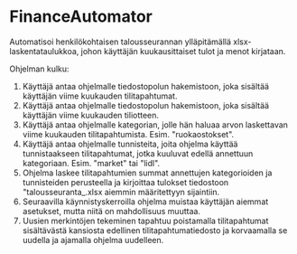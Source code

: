# FinanceAutomator
Automatisoi henkilökohtaisen talousseurannan ylläpitämällä xlsx-laskentataulukkoa, johon käyttäjän kuukausittaiset tulot ja menot kirjataan.

Ohjelman kulku:

1. Käyttäjä antaa ohjelmalle tiedostopolun hakemistoon, joka sisältää käyttäjän viime kuukauden tilitapahtumat.
2. Käyttäjä antaa ohjelmalle tiedostopolun hakemistoon, joka sisältää käyttäjän viime kuukauden tiliotteen.
2. Käyttäjä antaa ohjelmalle kategorian, jolle hän haluaa arvon laskettavan viime kuukauden tilitapahtumista. Esim. "ruokaostokset".
3. Käyttäjä antaa ohjelmalle tunnisteita, joita ohjelma käyttää tunnistaakseen tilitapahtumat, jotka kuuluvat edellä annettuun kategoriaan. Esim. "market" tai "lidl".
4. Ohjelma laskee tilitapahtumien summat annettujen kategorioiden ja tunnisteiden perusteella ja kirjoittaa tulokset tiedostoon "talousseuranta_<kuukauden numero>.xlsx aiemmin määritettyyn sijaintiin.
5. Seuraavilla käynnistyskerroilla ohjelma muistaa käyttäjän aiemmat asetukset, mutta niitä on mahdollisuus muuttaa. 
6. Uusien merkintöjen tekeminen tapahtuu poistamalla tilitapahtumat sisältävästä kansiosta edellinen tilitapahtumatiedosto ja korvaamalla se uudella ja ajamalla ohjelma uudelleen.
